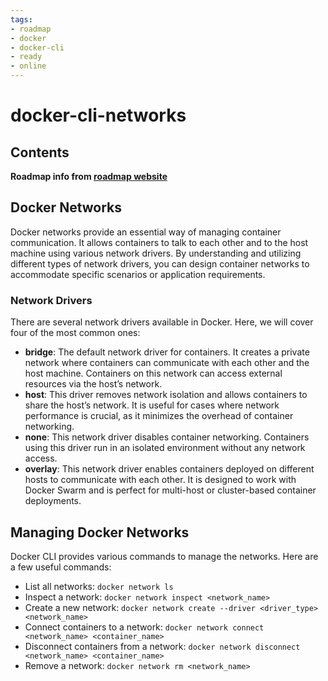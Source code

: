 ```yaml
---
tags:
- roadmap
- docker
- docker-cli
- ready
- online
---
```


# docker-cli-networks

## Contents

__Roadmap info from [roadmap website](https://roadmap.sh/docker/docker-cli/networks)__

## Docker Networks

Docker networks provide an essential way of managing container communication. It allows containers to talk to each other and to the host machine using various network drivers. By understanding and utilizing different types of network drivers, you can design container networks to accommodate specific scenarios or application requirements.

### Network Drivers

There are several network drivers available in Docker. Here, we will cover four of the most common ones:

* __bridge__: The default network driver for containers. It creates a private network where containers can communicate with each other and the host machine. Containers on this network can access external resources via the host’s network.
* __host__: This driver removes network isolation and allows containers to share the host’s network. It is useful for cases where network performance is crucial, as it minimizes the overhead of container networking.
* __none__: This network driver disables container networking. Containers using this driver run in an isolated environment without any network access.
* __overlay__: This network driver enables containers deployed on different hosts to communicate with each other. It is designed to work with Docker Swarm and is perfect for multi-host or cluster-based container deployments.

## Managing Docker Networks

Docker CLI provides various commands to manage the networks. Here are a few useful commands:

* List all networks: `docker network ls`
* Inspect a network: `docker network inspect <network_name>`
* Create a new network: `docker network create --driver <driver_type> <network_name>`
* Connect containers to a network: `docker network connect <network_name> <container_name>`
* Disconnect containers from a network: `docker network disconnect <network_name> <container_name>`
* Remove a network: `docker network rm <network_name>`
